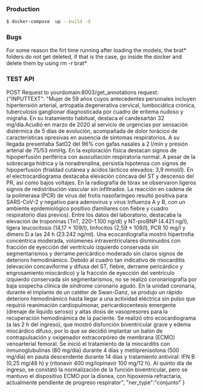 ### Production

```bash
$ docker-compose  up --build -d
```

### Bugs

For some reason the firt time running after loading the models, the brat* folders do not get deleted, if that is the case, go inside the docker and delete them by using
rm -r brat*

### TEST API

POST Request to yourdomain:8003/get_annotations
request: {"INPUTTEXT": "Mujer de 59 años cuyos antecedentes personales incluyen hipertensión arterial, artropatía degenerativa cervical, lumbociática crónica, tuberculosis ganglionar diagnosticada por cuadro de eritema nudoso y migraña. En su tratamiento habitual, destaca el candesartán 32 mg/día.﻿Acudió en marzo de 2020 al servicio de urgencias por sensación distérmica de 5 días de evolución, acompañada de dolor torácico de características opresivas en ausencia de síntomas respiratorios. A su llegada presentaba SatO2 del 96% con gafas nasales a 2 l/min y presión arterial de 75/53 mmHg. En la exploración física destacan signos de hipoperfusión periférica con auscultación respiratoria normal. A pesar de la sobrecarga hídrica y la noradrenalina, persistía hipotensa con signos de hipoperfusión (frialdad cutánea y ácidos lácticos elevados: 3,9 mmol/l). En el electrocardiograma destacaba elevación cóncava del ST y descenso del PR, así como bajos voltajes. En la radiografía de tórax se observaron ligeros signos de redistribución vascular sin infiltrados. La reacción en cadena de la polimerasa (PCR) de virus del frotis nasofaríngeo resultó positiva para SARS-CoV-2 y negativo para adenovirus y virus Influenza A y B, con un ambiente epidemiológico positivo (familiares con fiebre y cuadro respiratorio días previos). Entre los datos del laboratorio, destacaba la elevación de troponinas (TnT, 220-1.100 ng/dl) y NT-proBNP (4.421 ng/l), ligera leucocitosis (14,17 × 109/l), linfocitos (2,59 × 109/l), PCR 10 mg/l y dímero D a las 24 h (23.242 ng/ml). Una ecocardiografía mostró hipertrofia concéntrica moderada, volúmenes intraventriculares disminuidos con fracción de eyección del ventrículo izquierdo conservada sin segmentarismos y derrame pericárdico moderado sin claros signos de deterioro hemodinámico. Debido al cuadro tan indicativo de miocarditis (elevación concaviforme y difusa del ST, fiebre, derrame pericárdico y engrosamiento miocárdico) y la fracción de eyección del ventrículo izquierdo conservada sin segmentarismos, no se realizó coronariografía por baja sospecha clínica de síndrome coronario agudo. En la unidad coronaria, durante el implante de un catéter de Swan-Ganz, se produjo un rápido deterioro hemodinámico hasta llegar a una actividad eléctrica sin pulso que requirió reanimación cardiopulmonar, pericardiocentesis emergente (drenaje de líquido seroso) y altas dosis de vasopresores para la recuperación hemodinámica de la paciente. Se realizó otro ecocardiograma (a las 2 h del ingreso), que mostró disfunción biventricular grave y edema miocárdico difuso, por lo que se decidió implantar un balón de contrapulsación y oxigenador extracorpóreo de membrana (ECMO) venoarterial femoral. Se inició el tratamiento de la miocarditis con inmunoglubulinas (80 mg/día) durante 4 días y metilprenisolona (500 mg/día) en pauta descendente durante 14 días y tratamiento antiviral: IFN B (0,25 mg/48 h) y (ritonavir 400 mg/lopinavir 100 mg/12 h). Al quinto día de ingreso, se constató la normalización de la función biventricular, pero se mantuvo el dispositivo ECMO por la disnea, con hipoxemia refractaria, actualmente pendiente de progreso respirator",
"ner_type":"conjunto"
}
